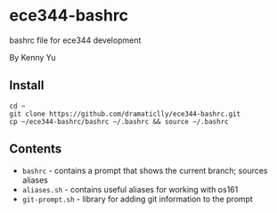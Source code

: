 ece344-bashrc
============

bashrc file for ece344 development

By Kenny Yu

## Install

    cd ~
    git clone https://github.com/dramaticlly/ece344-bashrc.git 
    cp ~/ece344-bashrc/bashrc ~/.bashrc && source ~/.bashrc

## Contents

* `bashrc` - contains a prompt that shows the current branch; sources aliases
* `aliases.sh` - contains useful aliases for working with os161
* `git-prompt.sh` - library for adding git information to the prompt
